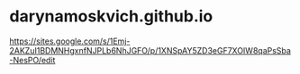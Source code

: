 # darynamoskvich.github.io
https://sites.google.com/s/1Emj-2AKZuI1BDMNHgxnfNJPLb6NhJGFO/p/1XNSpAY5ZD3eGF7XOIW8qaPsSba-NesPO/edit
